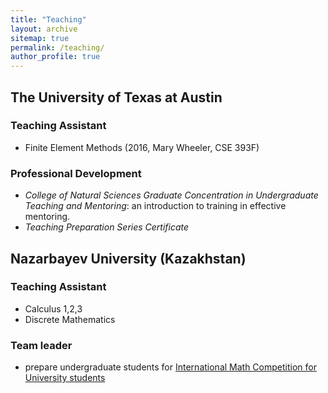 ```yaml
---
title: "Teaching"
layout: archive
sitemap: true
permalink: /teaching/
author_profile: true
---
```


## The University of Texas at Austin

### Teaching Assistant

- Finite Element Methods (2016, Mary Wheeler, CSE 393F)

### Professional Development

- _College of Natural Sciences Graduate Concentration in Undergraduate Teaching and Mentoring_: an introduction to training in effective mentoring.
- _Teaching Preparation Series Certificate_

## Nazarbayev University (Kazakhstan)

### Teaching Assistant

- Calculus 1,2,3 
- Discrete Mathematics

### Team leader

- prepare undergraduate students for [International Math Competition for University students](http://www.imc-math.org.uk/)